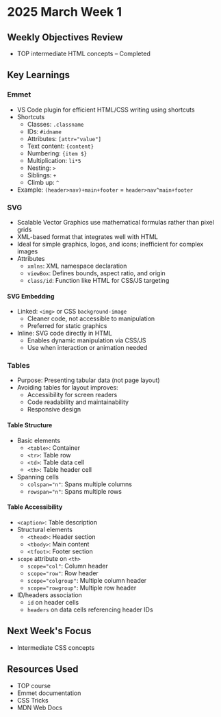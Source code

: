 # 2025 March Week 1

## Weekly Objectives Review
- TOP intermediate HTML concepts – Completed

## Key Learnings
### Emmet
- VS Code plugin for efficient HTML/CSS writing using shortcuts
- Shortcuts
  - Classes: `.classname`
  - IDs: `#idname`
  - Attributes: `[attr="value"]`
  - Text content: `{content}`
  - Numbering: `{item $}`
  - Multiplication: `li*5`
  - Nesting: `>`
  - Siblings: `+`
  - Climb up: `^`
- Example: `(header>nav)+main+footer` = `header>nav^main+footer`

### SVG
- Scalable Vector Graphics use mathematical formulas rather than pixel grids
- XML-based format that integrates well with HTML
- Ideal for simple graphics, logos, and icons; inefficient for complex images
- Attributes
  - `xmlns`: XML namespace declaration
  - `viewBox`: Defines bounds, aspect ratio, and origin
  - `class/id`: Function like HTML for CSS/JS targeting

#### SVG Embedding
- Linked: `<img>` or CSS `background-image`
  - Cleaner code, not accessible to manipulation
  - Preferred for static graphics
- Inline: SVG code directly in HTML
  - Enables dynamic manipulation via CSS/JS
  - Use when interaction or animation needed

### Tables
- Purpose: Presenting tabular data (not page layout)
- Avoiding tables for layout improves:
  - Accessibility for screen readers
  - Code readability and maintainability
  - Responsive design

#### Table Structure
- Basic elements
  - `<table>`: Container
  - `<tr>`: Table row
  - `<td>`: Table data cell
  - `<th>`: Table header cell
- Spanning cells
  - `colspan="n"`: Spans multiple columns
  - `rowspan="n"`: Spans multiple rows

#### Table Accessibility
- `<caption>`: Table description
- Structural elements
  - `<thead>`: Header section
  - `<tbody>`: Main content
  - `<tfoot>`: Footer section
- `scope` attribute on `<th>`
  - `scope="col"`: Column header
  - `scope="row"`: Row header
  - `scope="colgroup"`: Multiple column header
  - `scope="rowgroup"`: Multiple row header
- ID/headers association
  - `id` on header cells
  - `headers` on data cells referencing header IDs

## Next Week's Focus
- Intermediate CSS concepts

## Resources Used
- TOP course
- Emmet documentation
- CSS Tricks
- MDN Web Docs